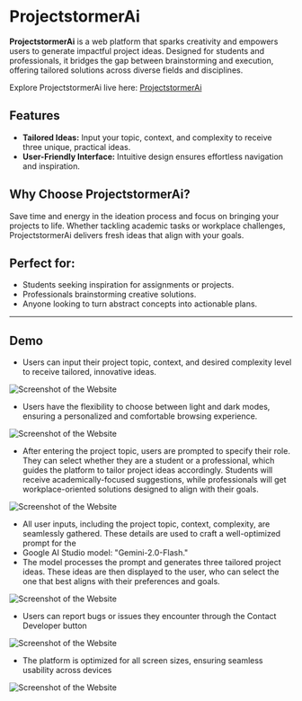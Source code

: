 # ProjectstormerAi

**ProjectstormerAi** is a web platform that sparks creativity and empowers users to generate impactful project ideas. Designed for students and professionals, it bridges the gap between brainstorming and execution, offering tailored solutions across diverse fields and disciplines.

Explore ProjectstormerAi live here: [ProjectstormerAi](https://projectstormerai.netlify.app/)

## Features
- **Tailored Ideas:** Input your topic, context, and complexity to receive three unique, practical ideas.
- **User-Friendly Interface:** Intuitive design ensures effortless navigation and inspiration.

## Why Choose ProjectstormerAi?
Save time and energy in the ideation process and focus on bringing your projects to life. Whether tackling academic tasks or workplace challenges, ProjectstormerAi delivers fresh ideas that align with your goals.

## Perfect for:
- Students seeking inspiration for assignments or projects.
- Professionals brainstorming creative solutions.
- Anyone looking to turn abstract concepts into actionable plans.

---
## Demo
- Users can input their project topic, context, and desired complexity level to receive tailored, innovative ideas.

![Screenshot of the Website](WedDemo/Screenshot%202025-04-05%20194554.png)

- Users have the flexibility to choose between light and dark modes, ensuring a personalized and comfortable browsing experience.

![Screenshot of the Website](WedDemo/Screenshot%202025-04-05%20194616.png)

- After entering the project topic, users are prompted to specify their role. They can select whether they are a student or a professional, which guides the platform to tailor project ideas accordingly.
 Students will receive academically-focused suggestions, while professionals will get workplace-oriented solutions designed to align with their goals.

![Screenshot of the Website](WedDemo/Screenshot%202025-04-05%20194850.png)

- All user inputs, including the project topic, context, complexity, are seamlessly gathered. These details are used to craft a well-optimized prompt for the
- Google AI Studio model: "Gemini-2.0-Flash."
- The model processes the prompt and generates three tailored project ideas. These ideas are then displayed to the user,
   who can select the one that best aligns with their preferences and goals.

![Screenshot of the Website](WedDemo/Screenshot%202025-04-05%20194907.png)

- Users can report bugs or issues they encounter through the Contact Developer button

![Screenshot of the Website](WedDemo/Screenshot%202025-04-05%20194949.png)

- The platform is optimized for all screen sizes, ensuring seamless usability across devices

![Screenshot of the Website](WedDemo/Screenshot%202025-04-05%20221239.png)
